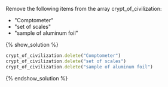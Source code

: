 Remove the following items from the array crypt_of_civilization:

* "Comptometer"
* "set of scales"
* "sample of aluminum foil"

{% show_solution %}
```ruby
crypt_of_civilization.delete("Comptometer")
crypt_of_civilization.delete("set of scales")
crypt_of_civilization.delete("sample of aluminum foil")
```
{% endshow_solution %}
